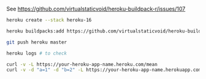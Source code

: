 See https://github.com/virtualstaticvoid/heroku-buildpack-r/issues/107

```bash
heroku create --stack heroku-16

heroku buildpacks:add https://github.com/virtualstaticvoid/heroku-buildpack-r.git#heroku-16

git push heroku master

heroku logs # to check

curl -v -L https://your-heroku-app-name.heroku.com/mean
curl -v -d "a=1" -d "b=2" -L https://your-heroku-app-name.herokuapp.com/sum
```
